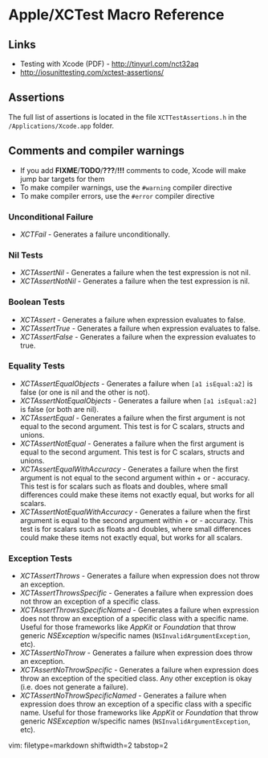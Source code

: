 # Apple/XCTest Macro Reference #

## Links ##
- Testing with Xcode (PDF) - http://tinyurl.com/nct32aq
- http://iosunittesting.com/xctest-assertions/

## Assertions ##

The full list of assertions is located in the file `XCTTestAssertions.h` in
the `/Applications/Xcode.app` folder.

## Comments and compiler warnings ##
- If you add **FIXME**/**TODO**/**???**/**!!!** comments to code, Xcode will
  make jump bar targets for them
- To make compiler warnings, use the `#warning` compiler directive
- To make compiler errors, use the `#error` compiler directive

### Unconditional Failure ###
- _XCTFail_ - Generates a failure unconditionally.

### Nil Tests ###
- _XCTAssertNil_ - Generates a failure when the test expression is not nil.
- _XCTAssertNotNil_ - Generates a failure when the test expression is nil.

### Boolean Tests ###
- _XCTAssert_ - Generates a failure when expression evaluates to false.
- _XCTAssertTrue_ - Generates a failure when expression evaluates to false.
- _XCTAssertFalse_ - Generates a failure when the expression evaluates to true.

### Equality Tests ###
- _XCTAssertEqualObjects_ - Generates a failure when `[a1 isEqual:a2]` is
  false (or one is nil and the other is not).
- _XCTAssertNotEqualObjects_ - Generates a failure when `[a1 isEqual:a2]` is
  false (or both are nil).
- _XCTAssertEqual_ - Generates a failure when the first argument is not equal
  to the second argument. This test is for C scalars, structs and unions.
- _XCTAssertNotEqual_ - Generates a failure when the first argument is equal
  to the second argument. This test is for C scalars, structs and unions.
- _XCTAssertEqualWithAccuracy_ - Generates a failure when the first argument
  is not equal to the second argument within + or - accuracy. This test is for
  scalars such as floats and doubles, where small differences could make these
  items not exactly equal, but works for all scalars.
- _XCTAssertNotEqualWithAccuracy_ - Generates a failure when the first
  argument is equal to the second argument within + or - accuracy. This test
  is for scalars such as floats and doubles, where small differences could
  make these items not exactly equal, but works for all scalars.

### Exception Tests ###
- _XCTAssertThrows_ - Generates a failure when expression does not throw an
  exception.
- _XCTAssertThrowsSpecific_ - Generates a failure when expression does not
  throw an exception of a specific class.
- _XCTAssertThrowsSpecificNamed_ - Generates a failure when expression does
  not throw an exception of a specific class with a specific name.  Useful for
  those frameworks like _AppKit_ or _Foundation_ that throw generic
  _NSException_ w/specific names (`NSInvalidArgumentException`, etc).
- _XCTAssertNoThrow_ - Generates a failure when expression does throw an
  exception.
- _XCTAssertNoThrowSpecific_ - Generates a failure when expression does throw
  an exception of the specitied class. Any other exception is okay (i.e. does
  not generate a failure).
- _XCTAssertNoThrowSpecificNamed_ - Generates a failure when expression does
  throw an exception of a specific class with a specific name.  Useful for
  those frameworks like _AppKit_ or _Foundation_ that throw generic
  _NSException_ w/specific names (`NSInvalidArgumentException`, etc).

vim: filetype=markdown shiftwidth=2 tabstop=2
